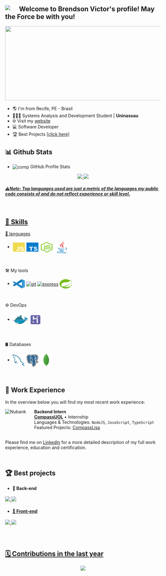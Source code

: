 <!--   👋🏽Welcome    -->

 <h2 align="left"><img width="45" align="left" src="https://user-images.githubusercontent.com/82064724/162990578-e26f5e9f-18f3-4b1c-a3f4-79e9cc153148.png"> Welcome to Brendson Victor's profile! May the Force be with you! </h2>
<img height="240" width="850" src="https://cdna.artstation.com/p/assets/images/images/025/789/352/original/pixel-jeff-galaxy-far-far-away.gif?1586928273">

- 🌎 I'm from Recife, PE - Brasil
- 👨🏽‍💻 Systems Analysis and Development Student | **Uninassau** 
- 🌐 Visit my [website](https://br3nds0n.github.io/)
- 💻 Software Developer
- 🏆 Best Projects [[click here]](#-best-projects)

<!--<img src="https://66.media.tumblr.com/tumblr_macx4vgB5f1rfjowdo1_500.gif"  width="90" align="center" alt="r2d2">-
<!--   📊stats   -->
## 📊 Github Stats
- <img align="center" alt="comp" height="20" width="20" src="https://cdn.discordapp.com/attachments/696749484012601344/899846768789958677/computer-screen.png"> GitHub Profile Stats

<div align="center">
  <a href="https://github.com/br3nds0n">
  <img height="152em" src="https://github-readme-stats.vercel.app/api?username=br3nds0n&show_icons=true&theme=dark&include_all_commits=true&count_private=true"/>
  <img height="152em" src="https://github-readme-stats.vercel.app/api/top-langs/?username=br3nds0n&layout=compact&langs_count=7&theme=dark"/> 
   <h5 align="left">⚠Note: Top languages used are just a metric of the languages my public code consists of and do not reflect experience or skill level.</h5>
</div>
 
<!--   🚀skills       -->
 <br>
 
## 🚀 Skills 

<!--   💬 languages   -->
💬 languages 
 
   * <a href="https://www.javascript.com/"><img align="center" alt="Js" height="30" width="40" src="https://raw.githubusercontent.com/devicons/devicon/master/icons/javascript/javascript-plain.svg"></a> <a href="https://www.typescriptlang.org/"><img align="center" alt="Ts" height="30" width="40" src="https://github.com/devicons/devicon/blob/master/icons/typescript/typescript-plain.svg"></a> <a href="https://nodejs.org/en/"><img align="center" alt="nodeJs" height="35" width="45" src="https://raw.githubusercontent.com/devicons/devicon/2ae2a900d2f041da66e950e4d48052658d850630/icons/nodejs/nodejs-original.svg"></a> <a href="https://www.java.com/pt-BR/"> <img align="center" alt="java" height="42" width="45" src="https://github.com/devicons/devicon/blob/master/icons/java/java-original.svg"></a>
 
 </br>
 
 <!--   🛠tools   -->
 🛠 My tools
    
   * <a href="https://code.visualstudio.com/"><img align="center" alt="vs-code" height="30" width="40" src="https://github.com/devicons/devicon/blob/master/icons/vscode/vscode-original.svg"></a> <a href="https://git-scm.com/"><img align="center" alt="git" height="30" width="40" src="https://raw.githubusercontent.com/jmnote/z-icons/master/svg/git.svg"></a> <a href="https://expressjs.com/pt-br/"><img align="center" alt="express" height="35" width="35" src="https://user-images.githubusercontent.com/82064724/167760431-bf3c8024-49a0-441a-a4b5-97fc48967b49.png"></a> <a href="https://start.spring.io/"><img align="center" alt="spring" height="30" width="40" src="https://github.com/devicons/devicon/blob/master/icons/spring/spring-original.svg"></a>

 </br>
 
  <!--   ⚙ DevOps   -->
⚙  DevOps

   * <a href="https://www.docker.com/"><img align="center" alt="docker" height="50" width="50" src="https://github.com/devicons/devicon/blob/master/icons/docker/docker-original.svg"></a> <a href="https://id.heroku.com/login"><img align="center" alt="heroku" height="30" width="40" src="https://github.com/devicons/devicon/blob/master/icons/heroku/heroku-plain.svg"></a>

  <!--<img src="https://i.pinimg.com/originals/bc/ef/9e/bcef9e69e0c689ee189d76842d476bc9.gif"  width="210" align="right" alt="medalorian">-->
 
 </br>
 
  <!--   databases   -->
 🛢 Databases
 
   * <a href="https://www.mysql.com/"><img align="center" alt="mysql" height="40" width="40" src="https://github.com/devicons/devicon/blob/master/icons/mysql/mysql-plain.svg"></a> <a href="https://www.postgresql.org/"><img align="center" alt="postgres" height="40" width="40" src="https://github.com/devicons/devicon/blob/master/icons/postgresql/postgresql-original.svg"></a> <a href="https://www.mongodb.com/pt-br"><img align="center" alt="mongodb" height="47" width="42" src="https://github.com/devicons/devicon/blob/master/icons/mongodb/mongodb-original.svg"></a>
  
 <br>
 
## 💼 Work Experience
In the overview below you will find my most recent work experience:

[<img align="left" height="94px" width="94px" alt="Nubank" src="https://user-images.githubusercontent.com/82064724/169522927-c3359b0b-c60e-4012-be97-ebd0c42d66df.jpg"/>](https://compass.uol/)

**Backend Intern** \
[**CompassUOL**](https://compass.uol/) • Internship \
Languages & Technologies: `NodeJS`, `JavaScript`, `TypeScript` \
Featured Projects: [CompassLisa](https://github.com/br3nds0n/compasslisa2.0)
<br/>
<br/>

Please find me on [LinkedIn](https://www.linkedin.com/in/brendson/) for a more detailed description of my full work experience, education and certification.

 <br/>
 
 <!--   🎖 Best projects   -->
 ## 🏆 Best projects

 * <h4>🥇 Back-end</h4> 
<div>
  <a href="https://github.com/br3nds0n/compasslisa2.0">
  <img height="100em" src="https://github-readme-stats.vercel.app/api/pin/?username=br3nds0n&repo=compasslisa2.0&theme=dark"/>
   <a href="https://github.com/br3nds0n/people-management-system">
  <img height="100em" src="https://github-readme-stats.vercel.app/api/pin/?username=br3nds0n&repo=people-management-system&theme=dark"/>
</div>
   
  * <h4>🥈 Front-end</h4> 
 <div>
  <a href="https://github.com/br3nds0n/br3nds0n.github.io">
  <img height="100em" src="https://github-readme-stats.vercel.app/api/pin/?username=br3nds0n&repo=br3nds0n.github.io&theme=dark"/>
  <a href="https://github.com/br3nds0n/task-list-react">
  <img height="100em" src="https://github-readme-stats.vercel.app/api/pin/?username=br3nds0n&repo=task-list-react&theme=dark"/>
</div>

   <br><br>

 <!--   🐍snake   -->
 ##  🗓️ Contributions in the last year 
 
 <p align="center"> <img src="https://github.com/br3nds0n/br3nds0n/blob/output/github-contribution-grid-snake.svg"></p>
 
 #
